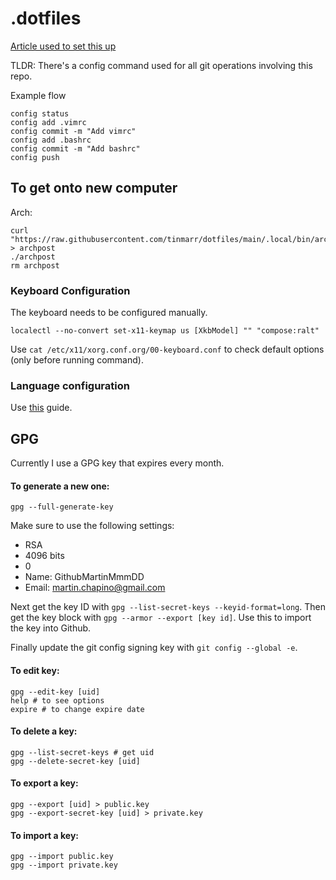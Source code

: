 # .dotfiles

[Article used to set this up](https://www.atlassian.com/git/tutorials/dotfiles)

TLDR:
There's a config command used for all git operations involving this repo.

Example flow

```shell
config status
config add .vimrc
config commit -m "Add vimrc"
config add .bashrc
config commit -m "Add bashrc"
config push
```

## To get onto new computer

Arch:
```shell
curl "https://raw.githubusercontent.com/tinmarr/dotfiles/main/.local/bin/archpost" > archpost
./archpost
rm archpost
```

### Keyboard Configuration

The keyboard needs to be configured manually.

`localectl --no-convert set-x11-keymap us [XkbModel] "" "compose:ralt"`

Use `cat /etc/x11/xorg.conf.org/00-keyboard.conf` to check default options
(only before running command).

### Language configuration

Use [this](https://wiki.archlinux.org/title/Locale) guide.

## GPG

Currently I use a GPG key that expires every month. 

#### To generate a new one:

```shell
gpg --full-generate-key
```

Make sure to use the following settings:

- RSA
- 4096 bits
- 0
- Name: GithubMartinMmmDD
- Email: martin.chapino@gmail.com

Next get the key ID with `gpg --list-secret-keys --keyid-format=long`.
Then get the key block with `gpg --armor --export [key id]`. Use this to import
the key into Github.

Finally update the git config signing key with `git config --global -e`.

#### To edit key:

```shell
gpg --edit-key [uid]
help # to see options
expire # to change expire date
```

#### To delete a key:

```shell
gpg --list-secret-keys # get uid
gpg --delete-secret-key [uid]
```

#### To export a key:

```shell
gpg --export [uid] > public.key
gpg --export-secret-key [uid] > private.key
```

#### To import a key:

```shell
gpg --import public.key
gpg --import private.key
```
